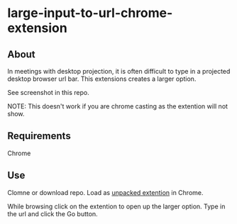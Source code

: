 # large-input-to-url-chrome-extension

## About

In meetings with desktop projection, it is often difficult to type in a projected desktop browser url bar. This extensions creates a larger option.

See screenshot in this repo.

NOTE: This doesn't work if you are chrome casting as the extention will not show.

## Requirements

Chrome

## Use

Clomne or download repo. Load as [unpacked extention](https://developer.chrome.com/extensions/getstarted) in Chrome.

While browsing click on the extention to open up the larger option. Type in the url and click the Go button.

